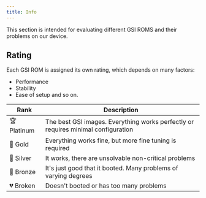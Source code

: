 ```yaml
---
title: Info
---
```


This section is intended for evaluating different GSI ROMS and their problems on our device.

## Rating
Each GSI ROM is assigned its own rating, which depends on many factors:
- Performance 
- Stability
- Ease of setup and so on.

| Rank        | Description                                                                      |
|-------------|----------------------------------------------------------------------------------|
| 🏆 Platinum | The best GSI images. Everything works perfectly or requires minimal configuration |
| 🥇 Gold     | Everything works fine, but more fine tuning is required                          |
| 🥈 Silver   | It works, there are unsolvable non-critical problems                             |
| 🥉 Bronze   | It's just good that it booted. Many problems of varying degrees                                                                                 |
| 💔 Broken   | Doesn't booted or has too many problems                                                                                                                                                |
